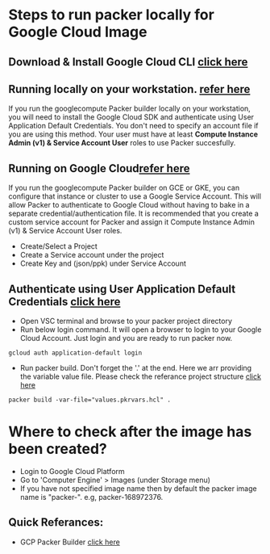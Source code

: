 # Steps to run packer locally for Google Cloud Image

## Download & Install Google Cloud CLI [click here](https://cloud.google.com/sdk/docs/install)

## Running locally on your workstation. [refer here](https://developer.hashicorp.com/packer/plugins/builders/googlecompute)
If you run the googlecompute Packer builder locally on your workstation, you will need to install the Google Cloud SDK and authenticate using User Application Default Credentials. You don't need to specify an account file if you are using this method. 
Your user must have at least <b>Compute Instance Admin (v1) & Service Account User</b> roles to use Packer succesfully.

## Running on Google Cloud[refer here](https://developer.hashicorp.com/packer/plugins/builders/googlecompute)
If you run the googlecompute Packer builder on GCE or GKE, you can configure that instance or cluster to use a Google Service Account. This will allow Packer to authenticate to Google Cloud without having to bake in a separate credential/authentication file.
It is recommended that you create a custom service account for Packer and assign it Compute Instance Admin (v1) & Service Account User roles.
- Create/Select a Project
- Create a Service account under the project
- Create Key and (json/ppk) under Service Account

## Authenticate using User Application Default Credentials [click here](https://cloud.google.com/sdk/gcloud/reference/auth/application-default)

- Open VSC terminal and browse to your packer project directory
- Run below login command. It will open a browser to login to your Google Cloud Account. Just login and you are ready to run packer now. 
```
gcloud auth application-default login
```
- Run packer build. Don't forget the '.' at the end. Here we arr providing the variable value file. Please check the referance project structure [click here](https://github.com/e2eSolutionArchitect/hashicorp-packer/tree/main/golden-images/gcp/gcp-pkr-v01)
```
packer build -var-file="values.pkrvars.hcl" .
```

# Where to check after the image has been created?
- Login to Google Cloud Platform 
- Go to 'Computer Engine' > Images (under Storage menu)
- If you have not specified image name then by default the packer image name is "packer-<timestamp>". e.g, packer-168972376. 
  
## Quick Referances:
  - GCP Packer Builder [click here](https://developer.hashicorp.com/packer/plugins/builders/googlecompute)
